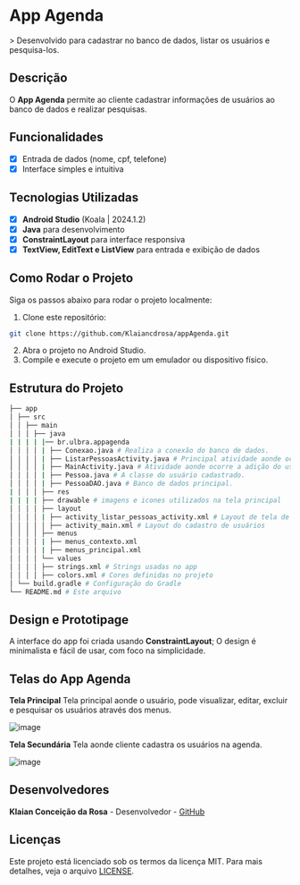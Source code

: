 # **App Agenda**
&gt; Desenvolvido para cadastrar no banco de dados, listar os usuários e pesquisa-los.

## Descrição
O **App Agenda** permite ao cliente cadastrar informações de usuários ao banco de dados e realizar pesquisas.

## Funcionalidades
- [x] Entrada de dados (nome, cpf, telefone)
- [x] Interface simples e intuitiva

## Tecnologias Utilizadas
- [x] **Android Studio** (Koala | 2024.1.2)
- [x] **Java** para desenvolvimento
- [x] **ConstraintLayout** para interface responsiva
- [x] **TextView, EditText e ListView** para entrada e exibição de dados
      
## Como Rodar o Projeto
Siga os passos abaixo para rodar o projeto localmente:

1. Clone este repositório:
```bash
git clone https://github.com/Klaiancdrosa/appAgenda.git
```
2. Abra o projeto no Android Studio.
3. Compile e execute o projeto em um emulador ou dispositivo físico.
   
## Estrutura do Projeto
```bash
├── app
│ ├── src
│ │ ├── main
│ │ │ ├── java
| | | | |── br.ulbra.appagenda
│ │ │ │ | ├── Conexao.java # Realiza a conexão do banco de dados.
│ │ │ │ | ├── ListarPessoasActivity.java # Principal atividade aonde ocorre o funcionamento dos menus, cadastros e listview.
│ │ │ │ | ├── MainActivity.java # Atividade aonde ocorre a adição do usuário ao banco e a listview.
│ │ │ │ | ├── Pessoa.java # A classe do usuário cadastrado.
│ │ │ │ | ├── PessoaDAO.java # Banco de dados principal. 
| │ │ │ ├── res
| | | | ├── drawable # imagens e icones utilizados na tela principal
│ │ │ │ ├── layout
│ │ │ │ | ├── activity_listar_pessoas_activity.xml # Layout de tela de listagem dos usuários cadastrados e utilização dos menus
│ │ │ │ │ ├── activity_main.xml # Layout do cadastro de usuários
│ │ │ │ ├── menus
│ │ │ │ | ├── menus_contexto.xml
│ │ │ │ | ├── menus_principal.xml
│ │ │ │ └── values
│ │ │ │ ├── strings.xml # Strings usadas no app
│ │ │ │ ├── colors.xml # Cores definidas no projeto
│ └── build.gradle # Configuração do Gradle
└── README.md # Este arquivo
```

## Design e Prototipage
A interface do app foi criada usando **ConstraintLayout**;
O design é minimalista e fácil de usar, com foco na simplicidade.

## Telas do App Agenda
**Tela Principal**
Tela principal aonde o usuário, pode visualizar, editar, excluir e pesquisar os usuários através dos menus.

![image](https://github.com/user-attachments/assets/c28c3fa3-9062-429a-9cbd-eb8e3939f38a)

**Tela Secundária**
Tela aonde cliente cadastra os usuários na agenda.

![image](https://github.com/user-attachments/assets/95cec89f-3311-4184-8549-e9cedcfaf74e)

## Desenvolvedores
**Klaian Conceição da Rosa** - Desenvolvedor - [GitHub](https://github.com/Klaiancdrosa)

## Licenças
Este projeto está licenciado sob os termos da licença MIT. Para mais detalhes, veja o arquivo
[LICENSE](LICENSE).
